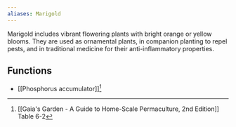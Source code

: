 ```yaml
---
aliases: Marigold
---
```

Marigold includes vibrant flowering plants with bright orange or yellow blooms. They are used as ornamental plants, in companion planting to repel pests, and in traditional medicine for their anti-inflammatory properties.

## Functions
- [[Phosphorus accumulator]][^1]

[^1]: [[Gaia's Garden - A Guide to Home-Scale Permaculture, 2nd Edition]] Table 6-2
